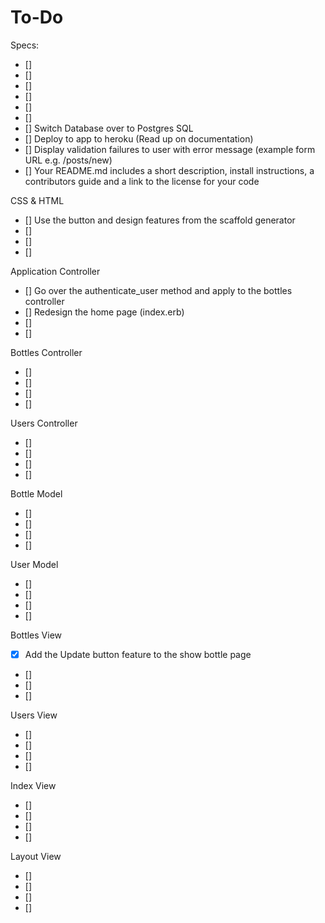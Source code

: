 # To-Do

Specs:
- []
- []
- []
- []
- []
- []
- [] Switch Database over to Postgres SQL
- [] Deploy to app to heroku (Read up on documentation)
- [] Display validation failures to user with error message (example form URL e.g. /posts/new)
- [] Your README.md includes a short description, install instructions, a contributors guide and a link to the license for your code

CSS & HTML
- [] Use the button and design features from the scaffold generator
- []
- []
- []

Application Controller
- [] Go over the authenticate_user method and apply to the bottles controller
- [] Redesign the home page (index.erb)
- []
- []

Bottles Controller
- []
- []
- []
- []

Users Controller
- []
- []
- []
- []

Bottle Model
- []
- []
- []
- []

User Model
- []
- []
- []
- []

Bottles View
- [X] Add the Update button feature to the show bottle page
- []
- []
- []

Users View
- []
- []
- []
- []

Index View
- []
- []
- []
- []

Layout View
- []
- []
- []
- []
